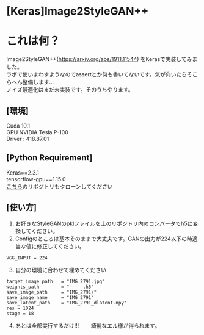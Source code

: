 # [Keras]Image2StyleGAN++
# これは何？
Image2StyleGAN++(https://arxiv.org/abs/1911.11544) をKerasで実装してみました。  
ラボで使いまわすようなのでassertとか何も書いてないです。気が向いたらそこらへん整備します...  
ノイズ最適化はまだ未実装です。そのうちやります。  
## [環境]
Cuda 10.1  
GPU  NVIDIA Tesla P-100  
Driver : 418.87.01
## [Python Requirement]
Keras==2.3.1  
tensorflow-gpu==1.15.0  
[こちら](https://github.com/RyotaImai/StyleGAN_Picke2Keras "StyleGAN_Picke2Keras")のリポジトリもクローンしてください  

## [使い方]
1. お好きなStyleGANのpklファイルを上のリポジトリ内のコンバータでh5に変換してください。
2. Configのところは基本そのままで大丈夫です。GANの出力が224以下の時適当な値に修正してください。
```
VGG_INPUT = 224
```
3. 自分の環境に合わせて埋めてください
```
target_image_path   = "IMG_2791.jpg"
weights_path        = "-----.h5"
save_image_path     = "IMG_2791/"
save_image_name     = "IMG_2791"
save_latent_path    = "IMG_2791_dlatent.npy"
res = 1024
stage = 18
```
4. あとは全部実行するだけ!!!　　
綺麗なエル様が得られます。